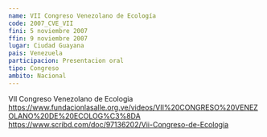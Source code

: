 ```yaml
---
name: VII Congreso Venezolano de Ecología
code: 2007_CVE_VII
fini: 5 noviembre 2007
ffin: 9 noviembre 2007
lugar: Ciudad Guayana
pais: Venezuela
participacion: Presentacion oral
tipo: Congreso
ambito: Nacional
---
```


VII Congreso Venezolano de Ecologia
https://www.fundacionlasalle.org.ve/videos/VII%20CONGRESO%20VENEZOLANO%20DE%20ECOLOG%C3%8DA
https://www.scribd.com/doc/97136202/Vii-Congreso-de-Ecologia
